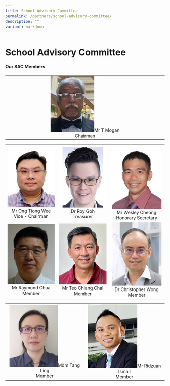 ```yaml
---
title: School Advisory Committee
permalink: /partners/school-advisory-committee/
description: ""
variant: markdown
---
```

School Advisory Committee
======================

#### Our SAC Members

<table>
<tbody>
<tr>
<td></td>
<td align="center"><img src="/images/Partners/SAC/Mr_T_Mogan___Chairman.jpg" style="width:30%">Mr T Mogan <br> Chairman</td>
<td></td>
</tr>
</tbody></table>
<table>
<tbody>
<tr><td align="center"><img src="/images/Partners/SAC/Mr_Ong_Tiong_Wee___Vice___Chairman.jpg" style="width:100%">Mr Ong Tiong Wee <br>Vice - Chairman</td>
<td align="center"><img src="/images/Partners/SAC/Dr_Roy_Goh___Treasurer.jpg" style="width:100%">Dr Roy Goh<br>Treasurer</td>
<td align="center"><img src="/images/Partners/SAC/Mr_Wesley_Cheong___Honorary_Secretary.jpg" style="width:96%">Mr Wesley Cheong<br>Honorary Secretary</td>
</tr>
<tr>
<td align="center"><img src="/images/Partners/SAC/Mr_Raymond_Chua___Member.jpg" style="width:100%">Mr Raymond Chua<br>Member</td>
<td align="center"><img src="/images/Partners/SAC/Mr_Teo_Chiang_Chai___Member.jpg" style="width:100%">Mr Teo Chiang Chai<br>Member</td>
<td align="center"><img src="/images/Partners/SAC/Dr_Christopher_Wong___Member.jpg" style="width:96%">Dr Christopher Wong <br>Member</td>
</tr>
</tbody></table>
<table>
<tbody>
<tr>
<td align="center"><img src="/images/Partners/SAC/Mdm_Tang_Ling___Member.jpg" style="width:65%">Mdm Tang Ling<br>Member</td>
<td align="center"><img src="/images/Partners/SAC/Mr_Ridzuan_Ismail___Member.jpg" style="width:65%">Mr Ridzuan Ismail<br>Member</td>
</tr>
</tbody></table>